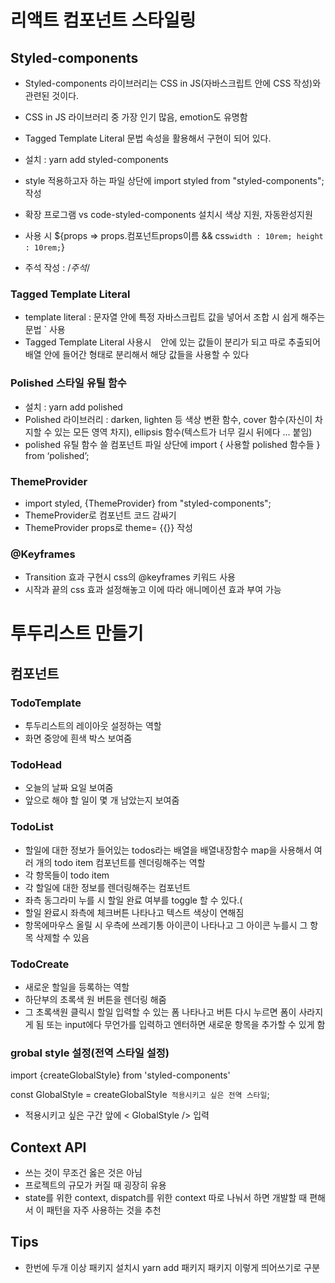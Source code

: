 # 리액트 컴포넌트 스타일링

## Styled-components

- Styled-components 라이브러리는 CSS in JS(자바스크립트 안에 CSS 작성)와 관련된 것이다.
- CSS in JS 라이브러리 중 가장 인기 많음, emotion도 유명함
- Tagged Template Literal 문법 속성을 활용해서 구현이 되어 있다.
- 설치 : yarn add styled-components
- style 적용하고자 하는 파일 상단에 import styled from "styled-components"; 작성
- 확장 프로그램 vs code-styled-components 설치시 색상 지원, 자동완성지원

- 사용 시
  ${props => props.컴포넌트props이름 && css` width : 10rem; height : 10rem; `}

- 주석 작성 : /_주석_/

### Tagged Template Literal

- template literal : 문자열 안에 특정 자바스크립트 값을 넣어서 조합 시 쉽게 해주는 문법 ` 사용
- Tagged Template Literal 사용시 ` ` 안에 있는 값들이 분리가 되고 따로 추출되어 배열 안에 들어간 형태로 분리해서 해당 값들을 사용할 수 있다

### Polished 스타일 유틸 함수

- 설치 : yarn add polished
- Polished 라이브러리 : darken, lighten 등 색상 변환 함수, cover 함수(자신이 차지할 수 있는 모든 영역 차지), ellipsis 함수(텍스트가 너무 길시 뒤에다 … 붙임)
- polished 유틸 함수 쓸 컴포넌트 파일 상단에 import { 사용할 polished 함수들 } from ‘polished’;

### ThemeProvider

- import styled, {ThemeProvider} from "styled-components";
- ThemeProvider로 컴포넌트 코드 감싸기
- ThemeProvider props로 theme= {{}} 작성

### @Keyframes

- Transition 효과 구현시 css의 @keyframes 키워드 사용
- 시작과 끝의 css 효과 설정해놓고 이에 따라 애니메이션 효과 부여 가능

# 투두리스트 만들기

## 컴포넌트

### TodoTemplate

- 투두리스트의 레이아웃 설정하는 역할
- 화면 중앙에 흰색 박스 보여줌

### TodoHead

- 오늘의 날짜 요일 보여줌
- 앞으로 해야 할 일이 몇 개 남았는지 보여줌

### TodoList

- 할일에 대한 정보가 들어있는 todos라는 배열을 배열내장함수 map을 사용해서 여러 개의 todo item 컴포넌트를 렌더링해주는 역할
- 각 항목들이 todo item
- 각 할일에 대한 정보를 렌더링해주는 컴포넌트
- 좌측 동그라미 누를 시 할일 완료 여부를 toggle 할 수 있다.(
- 할일 완료시 좌측에 체크버튼 나타나고 텍스트 색상이 연해짐
- 항목에마우스 올릴 시 우측에 쓰레기통 아이콘이 나타나고 그 아이콘 누를시 그 항목 삭제할 수 있음

### TodoCreate

- 새로운 할일을 등록하는 역할
- 하단부의 초록색 원 버튼을 렌더링 해줌
- 그 초록색원 클릭시 할일 입력할 수 있는 폼 나타나고 버튼 다시 누르면 폼이 사라지게 됨 또는 input에다 무언가를 입력하고 엔터하면 새로운 항목을 추가할 수 있게 함

### grobal style 설정(전역 스타일 설정)

import {createGlobalStyle} from 'styled-components'

const GlobalStyle = createGlobalStyle` 적용시키고 싶은 전역 스타일`;

- 적용시키고 싶은 구간 앞에 < GlobalStyle /> 입력

## Context API

- 쓰는 것이 무조건 옳은 것은 아님
- 프로젝트의 규모가 커질 때 굉장히 유용
- state를 위한 context, dispatch를 위한 context 따로 나눠서 하면 개발할 때 편해서 이 패턴을 자주 사용하는 것을 추천

## Tips

- 한번에 두개 이상 패키지 설치시 yarn add 패키지 패키지 이렇게 띄어쓰기로 구분
